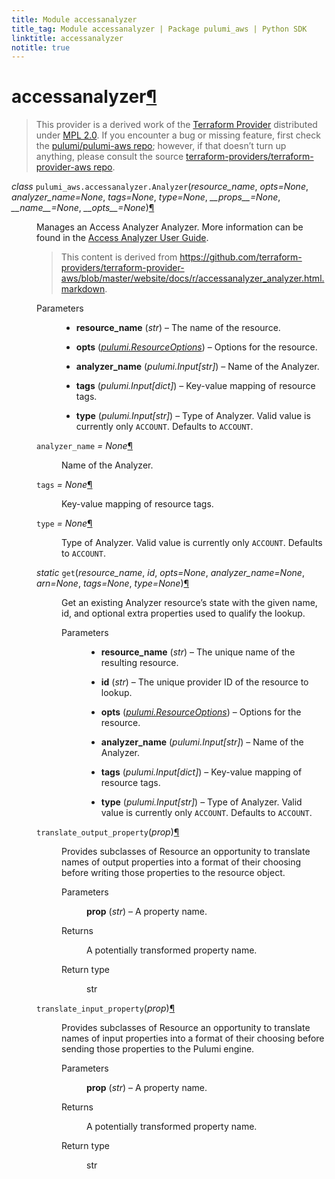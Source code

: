 ```yaml
---
title: Module accessanalyzer
title_tag: Module accessanalyzer | Package pulumi_aws | Python SDK
linktitle: accessanalyzer
notitle: true
---
```


<div class="section" id="accessanalyzer">
<h1>accessanalyzer<a class="headerlink" href="#accessanalyzer" title="Permalink to this headline">¶</a></h1>
<blockquote>
<div><p>This provider is a derived work of the <a class="reference external" href="https://github.com/terraform-providers/terraform-provider-aws">Terraform Provider</a> distributed under
<a class="reference external" href="https://www.mozilla.org/en-US/MPL/2.0/">MPL 2.0</a>. If you encounter a bug or missing feature, first check the
<a class="reference external" href="https://github.com/pulumi/pulumi-aws/issues">pulumi/pulumi-aws repo</a>; however, if that doesn’t turn up
anything, please consult the source <a class="reference external" href="https://github.com/terraform-providers/terraform-provider-aws/issues">terraform-providers/terraform-provider-aws repo</a>.</p>
</div></blockquote>
<span class="target" id="module-pulumi_aws.accessanalyzer"></span><dl class="class">
<dt id="pulumi_aws.accessanalyzer.Analyzer">
<em class="property">class </em><code class="sig-prename descclassname">pulumi_aws.accessanalyzer.</code><code class="sig-name descname">Analyzer</code><span class="sig-paren">(</span><em class="sig-param">resource_name</em>, <em class="sig-param">opts=None</em>, <em class="sig-param">analyzer_name=None</em>, <em class="sig-param">tags=None</em>, <em class="sig-param">type=None</em>, <em class="sig-param">__props__=None</em>, <em class="sig-param">__name__=None</em>, <em class="sig-param">__opts__=None</em><span class="sig-paren">)</span><a class="headerlink" href="#pulumi_aws.accessanalyzer.Analyzer" title="Permalink to this definition">¶</a></dt>
<dd><p>Manages an Access Analyzer Analyzer. More information can be found in the <a class="reference external" href="https://docs.aws.amazon.com/IAM/latest/UserGuide/what-is-access-analyzer.html">Access Analyzer User Guide</a>.</p>
<blockquote>
<div><p>This content is derived from <a class="reference external" href="https://github.com/terraform-providers/terraform-provider-aws/blob/master/website/docs/r/accessanalyzer_analyzer.html.markdown">https://github.com/terraform-providers/terraform-provider-aws/blob/master/website/docs/r/accessanalyzer_analyzer.html.markdown</a>.</p>
</div></blockquote>
<dl class="field-list simple">
<dt class="field-odd">Parameters</dt>
<dd class="field-odd"><ul class="simple">
<li><p><strong>resource_name</strong> (<em>str</em>) – The name of the resource.</p></li>
<li><p><strong>opts</strong> (<a class="reference internal" href="../../pulumi/#pulumi.ResourceOptions" title="pulumi.ResourceOptions"><em>pulumi.ResourceOptions</em></a>) – Options for the resource.</p></li>
<li><p><strong>analyzer_name</strong> (<em>pulumi.Input</em><em>[</em><em>str</em><em>]</em>) – Name of the Analyzer.</p></li>
<li><p><strong>tags</strong> (<em>pulumi.Input</em><em>[</em><em>dict</em><em>]</em>) – Key-value mapping of resource tags.</p></li>
<li><p><strong>type</strong> (<em>pulumi.Input</em><em>[</em><em>str</em><em>]</em>) – Type of Analyzer. Valid value is currently only <code class="docutils literal notranslate"><span class="pre">ACCOUNT</span></code>. Defaults to <code class="docutils literal notranslate"><span class="pre">ACCOUNT</span></code>.</p></li>
</ul>
</dd>
</dl>
<dl class="attribute">
<dt id="pulumi_aws.accessanalyzer.Analyzer.analyzer_name">
<code class="sig-name descname">analyzer_name</code><em class="property"> = None</em><a class="headerlink" href="#pulumi_aws.accessanalyzer.Analyzer.analyzer_name" title="Permalink to this definition">¶</a></dt>
<dd><p>Name of the Analyzer.</p>
</dd></dl>

<dl class="attribute">
<dt id="pulumi_aws.accessanalyzer.Analyzer.tags">
<code class="sig-name descname">tags</code><em class="property"> = None</em><a class="headerlink" href="#pulumi_aws.accessanalyzer.Analyzer.tags" title="Permalink to this definition">¶</a></dt>
<dd><p>Key-value mapping of resource tags.</p>
</dd></dl>

<dl class="attribute">
<dt id="pulumi_aws.accessanalyzer.Analyzer.type">
<code class="sig-name descname">type</code><em class="property"> = None</em><a class="headerlink" href="#pulumi_aws.accessanalyzer.Analyzer.type" title="Permalink to this definition">¶</a></dt>
<dd><p>Type of Analyzer. Valid value is currently only <code class="docutils literal notranslate"><span class="pre">ACCOUNT</span></code>. Defaults to <code class="docutils literal notranslate"><span class="pre">ACCOUNT</span></code>.</p>
</dd></dl>

<dl class="method">
<dt id="pulumi_aws.accessanalyzer.Analyzer.get">
<em class="property">static </em><code class="sig-name descname">get</code><span class="sig-paren">(</span><em class="sig-param">resource_name</em>, <em class="sig-param">id</em>, <em class="sig-param">opts=None</em>, <em class="sig-param">analyzer_name=None</em>, <em class="sig-param">arn=None</em>, <em class="sig-param">tags=None</em>, <em class="sig-param">type=None</em><span class="sig-paren">)</span><a class="headerlink" href="#pulumi_aws.accessanalyzer.Analyzer.get" title="Permalink to this definition">¶</a></dt>
<dd><p>Get an existing Analyzer resource’s state with the given name, id, and optional extra
properties used to qualify the lookup.</p>
<dl class="field-list simple">
<dt class="field-odd">Parameters</dt>
<dd class="field-odd"><ul class="simple">
<li><p><strong>resource_name</strong> (<em>str</em>) – The unique name of the resulting resource.</p></li>
<li><p><strong>id</strong> (<em>str</em>) – The unique provider ID of the resource to lookup.</p></li>
<li><p><strong>opts</strong> (<a class="reference internal" href="../../pulumi/#pulumi.ResourceOptions" title="pulumi.ResourceOptions"><em>pulumi.ResourceOptions</em></a>) – Options for the resource.</p></li>
<li><p><strong>analyzer_name</strong> (<em>pulumi.Input</em><em>[</em><em>str</em><em>]</em>) – Name of the Analyzer.</p></li>
<li><p><strong>tags</strong> (<em>pulumi.Input</em><em>[</em><em>dict</em><em>]</em>) – Key-value mapping of resource tags.</p></li>
<li><p><strong>type</strong> (<em>pulumi.Input</em><em>[</em><em>str</em><em>]</em>) – Type of Analyzer. Valid value is currently only <code class="docutils literal notranslate"><span class="pre">ACCOUNT</span></code>. Defaults to <code class="docutils literal notranslate"><span class="pre">ACCOUNT</span></code>.</p></li>
</ul>
</dd>
</dl>
</dd></dl>

<dl class="method">
<dt id="pulumi_aws.accessanalyzer.Analyzer.translate_output_property">
<code class="sig-name descname">translate_output_property</code><span class="sig-paren">(</span><em class="sig-param">prop</em><span class="sig-paren">)</span><a class="headerlink" href="#pulumi_aws.accessanalyzer.Analyzer.translate_output_property" title="Permalink to this definition">¶</a></dt>
<dd><p>Provides subclasses of Resource an opportunity to translate names of output properties
into a format of their choosing before writing those properties to the resource object.</p>
<dl class="field-list simple">
<dt class="field-odd">Parameters</dt>
<dd class="field-odd"><p><strong>prop</strong> (<em>str</em>) – A property name.</p>
</dd>
<dt class="field-even">Returns</dt>
<dd class="field-even"><p>A potentially transformed property name.</p>
</dd>
<dt class="field-odd">Return type</dt>
<dd class="field-odd"><p>str</p>
</dd>
</dl>
</dd></dl>

<dl class="method">
<dt id="pulumi_aws.accessanalyzer.Analyzer.translate_input_property">
<code class="sig-name descname">translate_input_property</code><span class="sig-paren">(</span><em class="sig-param">prop</em><span class="sig-paren">)</span><a class="headerlink" href="#pulumi_aws.accessanalyzer.Analyzer.translate_input_property" title="Permalink to this definition">¶</a></dt>
<dd><p>Provides subclasses of Resource an opportunity to translate names of input properties into
a format of their choosing before sending those properties to the Pulumi engine.</p>
<dl class="field-list simple">
<dt class="field-odd">Parameters</dt>
<dd class="field-odd"><p><strong>prop</strong> (<em>str</em>) – A property name.</p>
</dd>
<dt class="field-even">Returns</dt>
<dd class="field-even"><p>A potentially transformed property name.</p>
</dd>
<dt class="field-odd">Return type</dt>
<dd class="field-odd"><p>str</p>
</dd>
</dl>
</dd></dl>

</dd></dl>

</div>

